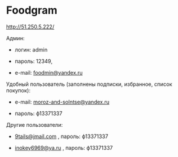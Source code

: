 # Foodgram

http://51.250.5.222/

Админ:

- логин: admin

- пароль: 12349,

- e-mail: foodmin@yandex.ru

Удобный пользователь (заполнены подписки, избранное, список покупок):

- e-mail: moroz-and-solntse@yandex.ru

- пароль: ф13371337

Другие пользователи:

- 9tails@jmail.com ,
пароль: ф13371337

- inokey6969@ya.ru ,
пароль: ф13371337
